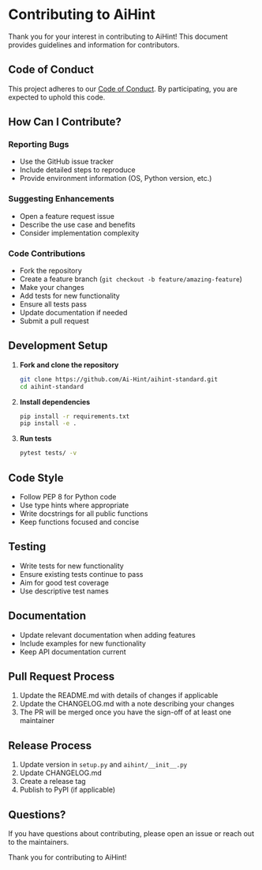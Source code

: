 # Contributing to AiHint

Thank you for your interest in contributing to AiHint! This document provides guidelines and information for contributors.

## Code of Conduct

This project adheres to our [Code of Conduct](code-of-conduct.md). By participating, you are expected to uphold this code.

## How Can I Contribute?

### Reporting Bugs
- Use the GitHub issue tracker
- Include detailed steps to reproduce
- Provide environment information (OS, Python version, etc.)

### Suggesting Enhancements
- Open a feature request issue
- Describe the use case and benefits
- Consider implementation complexity

### Code Contributions
- Fork the repository
- Create a feature branch (`git checkout -b feature/amazing-feature`)
- Make your changes
- Add tests for new functionality
- Ensure all tests pass
- Update documentation if needed
- Submit a pull request

## Development Setup

1. **Fork and clone the repository**
   ```bash
   git clone https://github.com/Ai-Hint/aihint-standard.git
   cd aihint-standard
   ```

2. **Install dependencies**
   ```bash
   pip install -r requirements.txt
   pip install -e .
   ```

3. **Run tests**
   ```bash
   pytest tests/ -v
   ```

## Code Style

- Follow PEP 8 for Python code
- Use type hints where appropriate
- Write docstrings for all public functions
- Keep functions focused and concise

## Testing

- Write tests for new functionality
- Ensure existing tests continue to pass
- Aim for good test coverage
- Use descriptive test names

## Documentation

- Update relevant documentation when adding features
- Include examples for new functionality
- Keep API documentation current

## Pull Request Process

1. Update the README.md with details of changes if applicable
2. Update the CHANGELOG.md with a note describing your changes
3. The PR will be merged once you have the sign-off of at least one maintainer

## Release Process

1. Update version in `setup.py` and `aihint/__init__.py`
2. Update CHANGELOG.md
3. Create a release tag
4. Publish to PyPI (if applicable)

## Questions?

If you have questions about contributing, please open an issue or reach out to the maintainers.

Thank you for contributing to AiHint! 